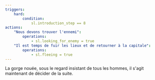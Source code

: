 ```yaml
---
triggers:
    hard:
        condition:
            sl.introduction_step == 8
actions:
    "Nous devons trouver l'ennemi":
        operations:
            - sl.looking_for_enemy = true
    "Il est temps de fuir les lieux et de retourner à la capitale":
        operations:
            - sl.fleeing = true
---
```


La gorge nouée, sous le regard insistant de tous les hommes, il s'agit maintenant de décider de la suite.
